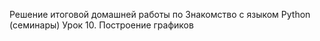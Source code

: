 Решение итоговой домашней работы по Знакомство с языком Python (семинары)
Урок 10. Построение графиков
